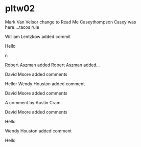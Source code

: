 # pltw02
Mark Van Velsor change to Read Me
 Caseythompson
Casey was here....tacos rule





William Lentzkow added commit

Hello

n

Robert Aszman added Robert Aszman added...




David Moore added comments


Hellor
Wendy Houston added comment




David Moore added comments



A comment by Austin Cram.



David Moore added comments



Hello



Wendy Houston added comment




Hello



